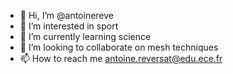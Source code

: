 - 👋 Hi, I’m @antoinereve
- 👀 I’m interested in sport
- 🌱 I’m currently learning science 
- 💞️ I’m looking to collaborate on mesh techniques 
- 📫 How to reach me antoine.reversat@edu.ece.fr

<!---
antoinereve/antoinereve is a ✨ special ✨ repository because its `README.md` (this file) appears on your GitHub profile.
You can click the Preview link to take a look at your changes.
--->
